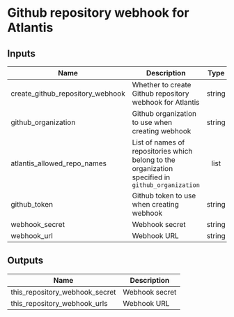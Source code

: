 # Github repository webhook for Atlantis

<!-- BEGINNING OF PRE-COMMIT-TERRAFORM DOCS HOOK -->

## Inputs

| Name | Description | Type | Default | Required |
|------|-------------|:----:|:-----:|:-----:|
| create_github_repository_webhook | Whether to create Github repository webhook for Atlantis | string | `true` | no |
| github_organization | Github organization to use when creating webhook | string | `` | no |
| atlantis_allowed_repo_names | List of names of repositories which belong to the organization specified in `github_organization` | list | - | yes |
| github_token | Github token to use when creating webhook | string | `` | no |
| webhook_secret | Webhook secret | string | `` | no |
| webhook_url | Webhook URL | string | `` | no |

## Outputs

| Name | Description |
|------|-------------|
| this_repository_webhook_secret | Webhook secret |
| this_repository_webhook_urls | Webhook URL |

<!-- END OF PRE-COMMIT-TERRAFORM DOCS HOOK -->
